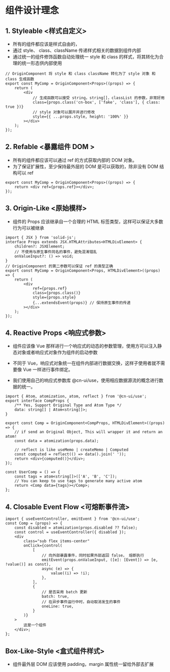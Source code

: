 # 组件设计理念

## 1. Styleable <样式自定义>

-   所有的组件都应该是样式自由的，
-   通过 style、 class、className 传递样式相关的数据到组件内部
-   通过统一的组件修饰函数自动处理统一 style 和 class 的样式，将其转化为合理的统一形态供内部使用

```tsx
// OriginComponent 将 style 和 class className 转化为了 style 对象 和 class 生成函数
export const MyComp = OriginComponent<Props>((props) => {
    return (
        <div
            // 生成函数可以接受 string，string[]，classList 的参数，非常好用
            class={props.class('cn-box', ['fake', 'class'], { class: true })}
            // style 对象可以展开并进行修改
            style={{ ...props.style, height: '100%' }}
        ></div>
    );
});
```

## 2. Refable <暴露组件 DOM >

-   所有的组件都应该可以通过 ref 的方式获取内部的 DOM 对象。
-   为了保证扩展性，至少保持最外层的 DOM 是可以获取的，除非没有 DOM 结构可以 ref

```tsx
export const MyComp = OriginComponent<Props>((props) => {
    return <div ref={props.ref}></div>;
});
```

## 3. Origin-Like <原始模样>

-   组件的 Props 应该继承自一个合理的 HTML 标签类型，这样可以保证大多数行为可以被继承

```tsx
import { JSX } from 'solid-js';
interface Props extends JSX.HTMLAttributes<HTMLDivElement> {
    children?: JSXElement;
    // 不使用与原生事件同名的事件，避免混淆错乱
    onValueInput?: () => void;
}
// OriginComponent 的第二参数可以保证 ref 的类型正确
export const MyComp = OriginComponent<Props, HTMLDivElement>((props) => {
    return (
        <div
            ref={props.ref}
            class={props.class()}
            style={props.style}
            {...extendsEvent(props)} // 保持原生事件的传递
        ></div>
    );
});
```

## 4. Reactive Props <响应式参数>

-   组件应该像 Vue 那样进行一个响应式的动态的参数管理，使用方可以注入静态对象或者响应式对象作为组件的启动参数
-   不同于 Vue，响应式对象统一在组件内部进行数据交换，这样子使用者就不需要像 Vue 一样进行事件绑定。

-   我们使用自己的响应式参数库 @cn-ui/use，使用相应数据源流的概念进行数据的统一。

```tsx
import { Atom, atomization, atom, reflect } from '@cn-ui/use';
export interface CompProps {
    /** Yes, Support Original Type and Atom Type */
    data: string[] | Atom<string[]>;
}

export const Comp = OriginComponent<CompProps, HTMLDivElement>((props) => {
    // if send an Original Object, This will wrapper it and return an atom!
    const data = atomization(props.data);

    // reflect is like useMemo | createMemo | Computed
    const computed = reflect(() => data().join(' '));
    return <div>{computed()}</div>;
});

const UserComp = () => {
    const tags = atom<string[]>(['A', 'B', 'C']);
    // You can keep to use tags to generate many active atom
    return <Comp data={tags}></Comp>;
};
```

## 4. Closable Event Flow <可熔断事件流>

```tsx
import { useEventController, emitEvent } from '@cn-ui/use';
const Comp = (props) => {
    const disabled = atomization(props.disabled ?? false);
    const control = useEventController({ disabled });
    <div
        class="sub flex items-center"
        onClick={control(
            [
                // 向外部暴露事件，同时如果外部返回 false， 熔断执行
                emitEvent(props.onValueInput, ([e]: [Event]) => [e, !value()] as const),
                async (e) => {
                    value((i) => !i);
                },
            ],
            {
                // 是否采用 batch 更新
                batch: true,
                // 在异步事件运行中时，自动取消发生的事件
                oneLine: true,
            }
        )}
    >
        这是一个组件
    </div>;
};
```

## Box-Like-Style <盒式组件样式>

-   组件最外层 DOM 应该使用 padding，margin 属性统一留给外部去扩展

